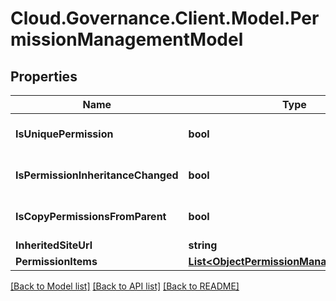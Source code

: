 # Cloud.Governance.Client.Model.PermissionManagementModel
## Properties

Name | Type | Description | Notes
------------ | ------------- | ------------- | -------------
**IsUniquePermission** | **bool** |  | [optional] [default to false]
**IsPermissionInheritanceChanged** | **bool** |  | [optional] [default to false]
**IsCopyPermissionsFromParent** | **bool** |  | [optional] [default to false]
**InheritedSiteUrl** | **string** |  | [optional] 
**PermissionItems** | [**List&lt;ObjectPermissionManagementModel&gt;**](ObjectPermissionManagementModel.md) |  | [optional] 

[[Back to Model list]](../README.md#documentation-for-models) [[Back to API list]](../README.md#documentation-for-api-endpoints) [[Back to README]](../README.md)


